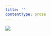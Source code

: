 ```yaml
---
title: ''
contentType: prose
---
```


<section>

![](../Images/obalka_elegie_a_pisne.jpg)

</section>
